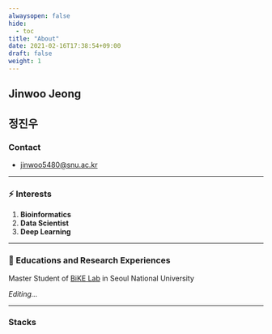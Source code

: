 ```yaml
---
alwaysopen: false
hide:
  - toc
title: "About"
date: 2021-02-16T17:38:54+09:00
draft: false
weight: 1
---
```


## Jinwoo Jeong
## 정진우
### Contact

- [jinwoo5480@snu.ac.kr](mailto:jinwoo5480@snu.ac.kr)

---------

### ⚡️ Interests

1. **Bioinformatics**
2. **Data Scientist**
3. **Deep Learning**

--------

### 🏫 Educations and Research Experiences

Master Student of  [BiKE Lab]( http://bike.snu.ac.kr/ ) in Seoul National University

*Editing...*

---------------

### Stacks

<a frameborder="0" data-theme="dark" data-layers="1,2,3,4" data-stack-embed="true" href="https://embed.stackshare.io/stacks/embed/ff1a6df2d7d2aecdf0351d73b6540f"/><script async src="https://cdn1.stackshare.io/javascripts/client-code.js" charset="utf-8"></script>